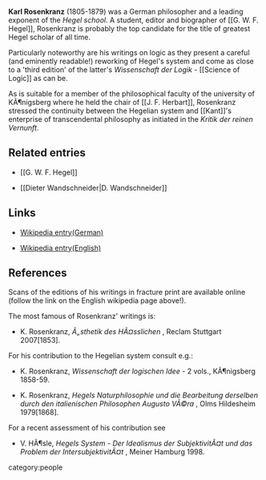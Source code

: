

**Karl Rosenkranz** (1805-1879) was a German philosopher and a leading exponent of the _Hegel school_. A student, editor and biographer of [[G. W. F. Hegel]], Rosenkranz is probably the top candidate for the title of greatest Hegel scholar of all time.

Particularly noteworthy are his writings on logic as they present a careful (and eminently readable!) reworking of Hegel's system and come as close to a 'third edition' of the latter's _Wissenschaft der Logik_ - [[Science of Logic]] as can be.

As is suitable for a member of the philosophical faculty of the university of KÃ¶nigsberg where he held the chair of [[J. F. Herbart]], Rosenkranz stressed the continuity between the Hegelian system and [[Kant]]'s enterprise of transcendental philosophy as initiated in the _Kritik der reinen Vernunft_.

## Related entries

* [[G. W. F. Hegel]]

* [[Dieter Wandschneider|D. Wandschneider]]

## Links

* [Wikipedia entry(German)](http://de.wikipedia.org/wiki/Karl_Rosenkranz)

*  [Wikipedia entry(English)](http://en.wikipedia.org/wiki/Karl_Rosenkranz)


## References

Scans of the editions of his writings in fracture print are available online (follow the link on the English wikipedia page above!).

The most famous of Rosenkranz' writings is:

* K. Rosenkranz, _Ã„sthetik des HÃ¤sslichen_ , Reclam Stuttgart 2007[1853].

For his contribution to the Hegelian system consult e.g.:

* K. Rosenkranz, _Wissenschaft der logischen Idee_ - 2 vols., KÃ¶nigsberg 1858-59.

* K. Rosenkranz, _Hegels Naturphilosophie und die Bearbeitung derselben durch den italienischen Philosophen Augusto VÃ©ra_ , Olms Hildesheim 1979[1868].

For a recent assessment of his contribution see

* V. HÃ¶sle, _Hegels System - Der Idealismus der SubjektivitÃ¤t und das Problem der IntersubjektivitÃ¤t_ , Meiner Hamburg 1998.


category:people